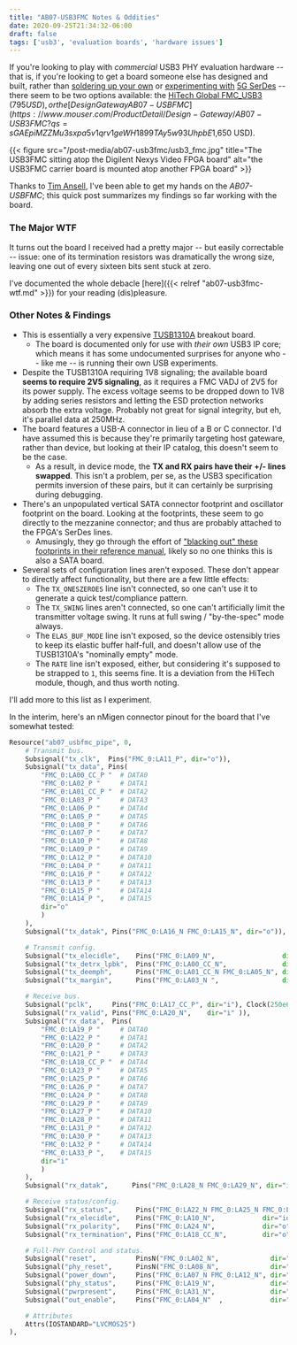 ```yaml
---
title: "AB07-USB3FMC Notes & Oddities"
date: 2020-09-25T21:34:32-06:00
draft: false
tags: ['usb3', 'evaluation boards', 'hardware issues']
---
```


If you're looking to play with _commercial_ USB3 PHY evaluation hardware -- that is, if you're looking to get a
board someone else has designed and built, rather than [soldering up your own](https://github.com/mossmann/daisho) or [experimenting with](https://github.com/enjoy-digital/usb3_pipe) 
[5G SerDes](https://github.com/greatscottgadgets/luna/tree/master/luna/gateware/interface/serdes_phy) -- there seem 
to be two options available: the [HiTech Global FMC_USB3](http://www.hitechglobal.com/FMCModules/FMC_USB3.htm) ($795 USD), 
or the [Design Gateway AB07-USBFMC](https://www.mouser.com/ProductDetail/Design-Gateway/AB07-USB3FMC?qs=sGAEpiMZZMu3sxpa5v1qrv1geWH1899TAy5w93UhpbE%3D) ($1,650 USD).

{{< figure src="/post-media/ab07-usb3fmc/usb3_fmc.jpg" 
    title="The USB3FMC sitting atop the Digilent Nexys Video FPGA board" 
    alt="the USB3FMC carrier board is mounted atop another FPGA board" >}}

Thanks to [Tim Ansell](https://twitter.com/mithro/), I've been able to get my hands on the _AB07-USBFMC_; this quick
post summarizes my findings so far working with the board.

### The Major WTF

It turns out the board I received had a pretty major -- but easily correctable -- issue: one of its termination
resistors was dramatically the wrong size, leaving one out of every sixteen bits sent stuck at zero.

I've documented the whole debacle [here]({{< relref "ab07-usb3fmc-wtf.md" >}}) for your reading (dis)pleasure.

### Other Notes & Findings

* This is essentially a very expensive [TUSB1310A](https://www.ti.com/product/TUSB1310A) breakout board.
  * The board is documented only for use with _their own_ USB3 IP core; which means it has some undocumented surprises
    for anyone who -- like me -- is running their own USB experiments.
* Despite the TUSB1310A requiring 1V8 signaling; the available board **seems to require 2V5 signaling**, as it requires
  a FMC VADJ of 2V5 for its power supply. The excess voltage seems to be dropped down to 1V8 by adding series resistors
  and letting the ESD protection networks absorb the extra voltage. Probably not great for signal integrity, but eh,
  it's parallel data at 250MHz.
* The board features a USB-A connector in lieu of a B or C connector. I'd have assumed this is because they're
  primarily targeting host gateware, rather than device, but looking at their IP catalog, this doesn't seem to be the 
  case.
    * As a result, in device mode, the **TX and RX pairs have their +/- lines swapped**. This isn't a problem, per se,
      as the USB3 specification permits inversion of these pairs, but it can certainly be surprising during debugging.
* There's an unpopulated vertical SATA connector footprint and oscillator footprint on the board. Looking at the
  footprints, these seem to go directly to the mezzanine connector; and thus are probably attached to the FPGA's SerDes
  lines.
    * Amusingly, they go through the effort of ["blacking out" these footprints in their reference manual](https://www.mouser.com/datasheet/2/854/AB07-USB3FMC-MAN-E-1108178.pdf), likely so no one thinks this is also a SATA board.
* Several sets of configuration lines aren't exposed. These don't appear to directly affect functionality, but there
  are a few little effects:
  *  The `TX_ONESZEROES` line isn't connected, so one can't use it to generate a quick test/compliance pattern.
  *  The `TX_SWING` lines aren't connected, so one can't artificially limit the transmitter voltage swing. It runs
     at full swing / "by-the-spec" mode always.
  *  The `ELAS_BUF_MODE` line isn't exposed, so the device ostensibly tries to keep its elastic buffer half-full,
     and doesn't allow use of the TUSB1310A's "nominally empty" mode.
  *  The `RATE` line isn't exposed, either, but considering it's supposed to be strapped to `1`, this seems fine.
     It is a deviation from the HiTech module, though, and thus worth noting.

I'll add more to this list as I experiment. 

In the interim, here's an nMigen connector pinout for the board that I've somewhat tested:

```py
Resource("ab07_usbfmc_pipe", 0,
    # Transmit bus.
    Subsignal("tx_clk",  Pins("FMC_0:LA11_P", dir="o")),
    Subsignal("tx_data", Pins(
        "FMC_0:LA00_CC_P "  # DATA0
        "FMC_0:LA02_P "     # DATA1
        "FMC_0:LA01_CC_P "  # DATA2
        "FMC_0:LA03_P "     # DATA3
        "FMC_0:LA06_P "     # DATA4
        "FMC_0:LA05_P "     # DATA5
        "FMC_0:LA08_P "     # DATA6
        "FMC_0:LA07_P "     # DATA7
        "FMC_0:LA10_P "     # DATA8
        "FMC_0:LA09_P "     # DATA9
        "FMC_0:LA12_P "     # DATA10
        "FMC_0:LA04_P "     # DATA11
        "FMC_0:LA16_P "     # DATA12
        "FMC_0:LA13_P "     # DATA13
        "FMC_0:LA15_P "     # DATA14
        "FMC_0:LA14_P ",    # DATA15
        dir="o"
        )
    ),
    Subsignal("tx_datak", Pins("FMC_0:LA16_N FMC_0:LA15_N", dir="o")),

    # Transmit config.
    Subsignal("tx_elecidle",    Pins("FMC_0:LA09_N",                 dir="o" )),
    Subsignal("tx_detrx_lpbk",  Pins("FMC_0:LA00_CC_N",              dir="o" )),
    Subsignal("tx_deemph",      Pins("FMC_0:LA01_CC_N FMC_0:LA05_N", dir="o" )),
    Subsignal("tx_margin",      Pins("FMC_0:LA03_N ",                dir="o" )),

    # Receive bus.
    Subsignal("pclk",     Pins("FMC_0:LA17_CC_P", dir="i"), Clock(250e6)),
    Subsignal("rx_valid", Pins("FMC_0:LA20_N",    dir="i" )),
    Subsignal("rx_data",  Pins(
        "FMC_0:LA19_P "     # DATA0
        "FMC_0:LA22_P "     # DATA1
        "FMC_0:LA20_P "     # DATA2
        "FMC_0:LA21_P "     # DATA3
        "FMC_0:LA18_CC_P "  # DATA4
        "FMC_0:LA23_P "     # DATA5
        "FMC_0:LA25_P "     # DATA6
        "FMC_0:LA26_P "     # DATA7
        "FMC_0:LA24_P "     # DATA8
        "FMC_0:LA29_P "     # DATA9
        "FMC_0:LA27_P "     # DATA10
        "FMC_0:LA28_P "     # DATA11
        "FMC_0:LA31_P "     # DATA12
        "FMC_0:LA30_P "     # DATA13
        "FMC_0:LA32_P "     # DATA14
        "FMC_0:LA33_P ",    # DATA15
        dir="i"
        )
    ),
    Subsignal("rx_datak",      Pins("FMC_0:LA28_N FMC_0:LA29_N", dir="i")),

    # Receive status/config.
    Subsignal("rx_status",      Pins("FMC_0:LA22_N FMC_0:LA25_N FMC_0:LA23_N", dir="i" )),
    Subsignal("rx_elecidle",    Pins("FMC_0:LA10_N",            dir="io")),
    Subsignal("rx_polarity",    Pins("FMC_0:LA24_N",            dir="o" )),
    Subsignal("rx_termination", Pins("FMC_0:LA18_CC_N",         dir="o" )),

    # Full-PHY Control and status.
    Subsignal("reset",          PinsN("FMC_0:LA02_N",             dir="o" )),
    Subsignal("phy_reset",      PinsN("FMC_0:LA08_N",             dir="o" )),
    Subsignal("power_down",     Pins("FMC_0:LA07_N FMC_0:LA12_N", dir="o" )),
    Subsignal("phy_status",     Pins("FMC_0:LA19_N",              dir="i")),
    Subsignal("pwrpresent",     Pins("FMC_0:LA31_N",              dir="i" )),
    Subsignal("out_enable",     Pins("FMC_0:LA04_N"  ,            dir="o" )),

    # Attributes
    Attrs(IOSTANDARD="LVCMOS25")
),
```
